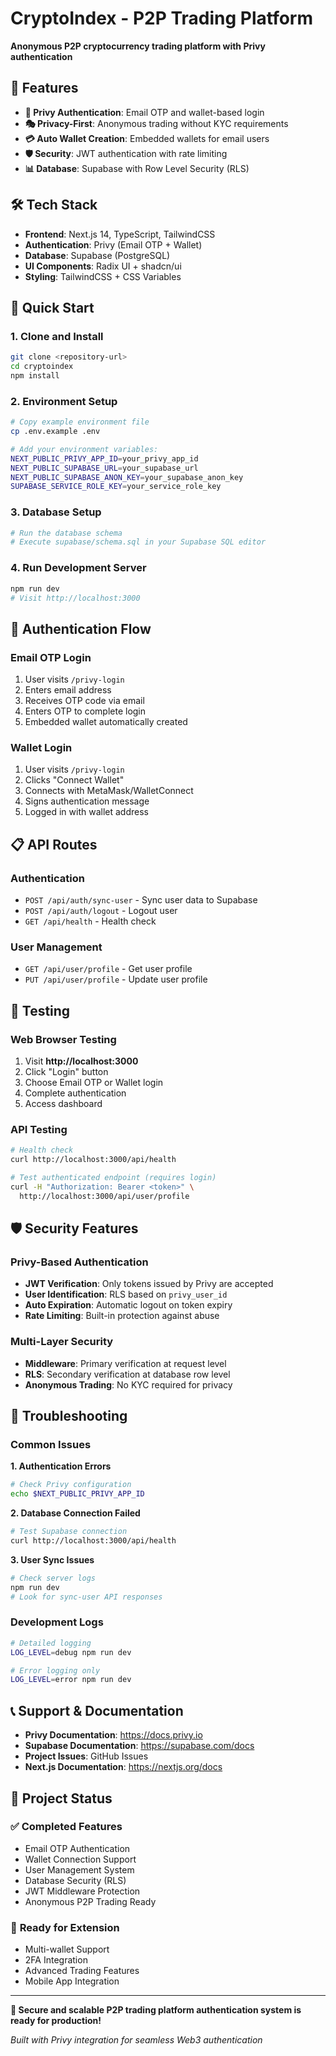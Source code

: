 # CryptoIndex - P2P Trading Platform

**Anonymous P2P cryptocurrency trading platform with Privy authentication**

## 🚀 **Features**

- **🔐 Privy Authentication**: Email OTP and wallet-based login
- **🎭 Privacy-First**: Anonymous trading without KYC requirements  
- **💳 Auto Wallet Creation**: Embedded wallets for email users
- **🛡 Security**: JWT authentication with rate limiting
- **📊 Database**: Supabase with Row Level Security (RLS)

## 🛠 **Tech Stack**

- **Frontend**: Next.js 14, TypeScript, TailwindCSS
- **Authentication**: Privy (Email OTP + Wallet)
- **Database**: Supabase (PostgreSQL)
- **UI Components**: Radix UI + shadcn/ui
- **Styling**: TailwindCSS + CSS Variables

## 🚀 **Quick Start**

### 1. Clone and Install
```bash
git clone <repository-url>
cd cryptoindex
npm install
```

### 2. Environment Setup
```bash
# Copy example environment file
cp .env.example .env

# Add your environment variables:
NEXT_PUBLIC_PRIVY_APP_ID=your_privy_app_id
NEXT_PUBLIC_SUPABASE_URL=your_supabase_url
NEXT_PUBLIC_SUPABASE_ANON_KEY=your_supabase_anon_key
SUPABASE_SERVICE_ROLE_KEY=your_service_role_key
```

### 3. Database Setup
```bash
# Run the database schema
# Execute supabase/schema.sql in your Supabase SQL editor
```

### 4. Run Development Server
```bash
npm run dev
# Visit http://localhost:3000
```

## 🔐 **Authentication Flow**

### Email OTP Login
1. User visits `/privy-login`
2. Enters email address
3. Receives OTP code via email
4. Enters OTP to complete login
5. Embedded wallet automatically created

### Wallet Login
1. User visits `/privy-login`
2. Clicks "Connect Wallet"
3. Connects with MetaMask/WalletConnect
4. Signs authentication message
5. Logged in with wallet address

## 📋 **API Routes**

### Authentication
- `POST /api/auth/sync-user` - Sync user data to Supabase
- `POST /api/auth/logout` - Logout user
- `GET /api/health` - Health check

### User Management
- `GET /api/user/profile` - Get user profile
- `PUT /api/user/profile` - Update user profile

## 🧪 **Testing**

### Web Browser Testing
1. Visit **http://localhost:3000**
2. Click "Login" button
3. Choose Email OTP or Wallet login
4. Complete authentication
5. Access dashboard

### API Testing
```bash
# Health check
curl http://localhost:3000/api/health

# Test authenticated endpoint (requires login)
curl -H "Authorization: Bearer <token>" \
  http://localhost:3000/api/user/profile
```

## 🛡 **Security Features**

### Privy-Based Authentication
- **JWT Verification**: Only tokens issued by Privy are accepted
- **User Identification**: RLS based on `privy_user_id`
- **Auto Expiration**: Automatic logout on token expiry
- **Rate Limiting**: Built-in protection against abuse

### Multi-Layer Security
- **Middleware**: Primary verification at request level
- **RLS**: Secondary verification at database row level
- **Anonymous Trading**: No KYC required for privacy

## 🔧 **Troubleshooting**

### Common Issues

**1. Authentication Errors**
```bash
# Check Privy configuration
echo $NEXT_PUBLIC_PRIVY_APP_ID
```

**2. Database Connection Failed**
```bash
# Test Supabase connection
curl http://localhost:3000/api/health
```

**3. User Sync Issues**
```bash
# Check server logs
npm run dev
# Look for sync-user API responses
```

### Development Logs
```bash
# Detailed logging
LOG_LEVEL=debug npm run dev

# Error logging only
LOG_LEVEL=error npm run dev
```

## 📞 **Support & Documentation**

- **Privy Documentation**: https://docs.privy.io
- **Supabase Documentation**: https://supabase.com/docs
- **Project Issues**: GitHub Issues
- **Next.js Documentation**: https://nextjs.org/docs

## 🎯 **Project Status**

### ✅ **Completed Features**
- Email OTP Authentication
- Wallet Connection Support
- User Management System
- Database Security (RLS)
- JWT Middleware Protection
- Anonymous P2P Trading Ready

### 🔄 **Ready for Extension**
- Multi-wallet Support
- 2FA Integration
- Advanced Trading Features
- Mobile App Integration

---

**🚀 Secure and scalable P2P trading platform authentication system is ready for production!**

*Built with Privy integration for seamless Web3 authentication*
